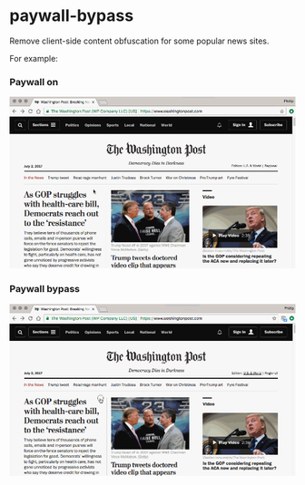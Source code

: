 # paywall-bypass
Remove client-side content obfuscation for some popular news sites.

For example:

### Paywall on
![paywall on](src/img/paywall-bypass-off.gif)

### Paywall bypass
![paywall on](src/img/paywall-bypass-on.gif)